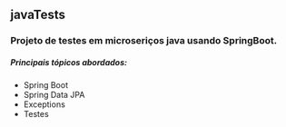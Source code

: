 ## javaTests 
### Projeto de testes em microseriços java usando SpringBoot. 

##### Principais tópicos abordados:

- Spring Boot
- Spring Data JPA
- Exceptions
- Testes